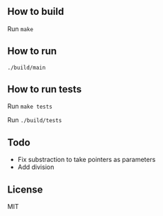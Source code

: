 ## How to build
Run `make`

## How to run
`./build/main`
## How to run tests
Run `make tests`

Run `./build/tests`

## Todo
* Fix substraction to take pointers as parameters
* Add division

## License
MIT
